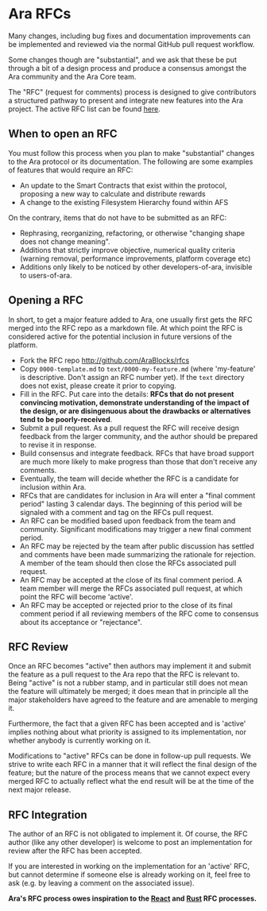 # Ara RFCs

Many changes, including bug fixes and documentation improvements can be implemented and reviewed via the normal GitHub pull request workflow.

Some changes though are "substantial", and we ask that these be put through a bit of a design process and produce a consensus amongst the Ara community and the Ara Core team.

The "RFC" (request for comments) process is designed to give contributors a structured pathway to present and integrate new features into the Ara project. The active RFC list can be found [here](https://github.com/AraBlocks/rfc/pulls).

## When to open an RFC

You must follow this process when you plan to make "substantial" changes to the Ara protocol or its documentation. The following are some examples of features that would require an RFC:

* An update to the Smart Contracts that exist within the protocol, proposing a new way to calculate and distribute rewards
* A change to the existing Filesystem Hierarchy found within AFS

On the contrary, items that do not have to be submitted as an RFC:

* Rephrasing, reorganizing, refactoring, or otherwise "changing shape does not change meaning".
* Additions that strictly improve objective, numerical quality criteria (warning removal, performance improvements, platform coverage etc)
* Additions only likely to be noticed by other developers-of-ara, invisible to users-of-ara.

## Opening a RFC

In short, to get a major feature added to Ara, one usually first gets
the RFC merged into the RFC repo as a markdown file. At which point the RFC is considered active for the potential inclusion in future versions of the platform.

* Fork the RFC repo http://github.com/AraBlocks/rfcs
* Copy `0000-template.md` to `text/0000-my-feature.md` (where
'my-feature' is descriptive. Don't assign an RFC number yet). If the `text` directory does not exist, please create it prior to copying.
* Fill in the RFC. Put care into the details: **RFCs that do not
present convincing motivation, demonstrate understanding of the
impact of the design, or are disingenuous about the drawbacks or
alternatives tend to be poorly-received**.
* Submit a pull request. As a pull request the RFC will receive design feedback from the larger community, and the author should be prepared to revise it in response.
* Build consensus and integrate feedback. RFCs that have broad support are much more likely to make progress than those that don't receive any comments.
* Eventually, the team will decide whether the RFC is a candidate for inclusion within Ara.
* RFCs that are candidates for inclusion in Ara will enter a "final comment period" lasting 3 calendar days. The beginning of this period will be signaled with a comment and tag on the RFCs pull request.
* An RFC can be modified based upon feedback from the team and community. Significant modifications may trigger a new final comment period.
* An RFC may be rejected by the team after public discussion has settled and comments have been made summarizing the rationale for rejection. A member of the team should then close the RFCs associated pull request.
* An RFC may be accepted at the close of its final comment period. A team member will merge the RFCs associated pull request, at which point the RFC will become 'active'.
* An RFC may be accepted or rejected prior to the close of its final comment period if all reviewing members of the RFC come to consensus about its acceptance or "rejectance".

## RFC Review

Once an RFC becomes "active" then authors may implement it and submit the feature as a pull request to the Ara repo that the RFC is relevant to. Being "active" is not a rubber stamp, and in particular still does not mean the feature will ultimately be merged; it does mean that in principle all the major stakeholders have agreed to the feature and are amenable to merging it.

Furthermore, the fact that a given RFC has been accepted and is 'active' implies nothing about what priority is assigned to its implementation, nor whether anybody is currently working on it.

Modifications to "active" RFCs can be done in follow-up pull requests. We strive to write each RFC in a manner that it will reflect the final design of the feature; but the nature of the process means that we cannot expect every merged RFC to actually reflect what the end result will be at the time of the next major release.

## RFC Integration

The author of an RFC is not obligated to implement it. Of course, the RFC author (like any other developer) is welcome to post an implementation for review after the RFC has been accepted.

If you are interested in working on the implementation for an 'active' RFC, but cannot determine if someone else is already working on it, feel free to ask (e.g. by leaving a comment on the associated issue).

**Ara's RFC process owes inspiration to the [React](https://github.com/reactjs/rfcs) and [Rust](https://github.com/rust-lang/rfcs) RFC processes.**
